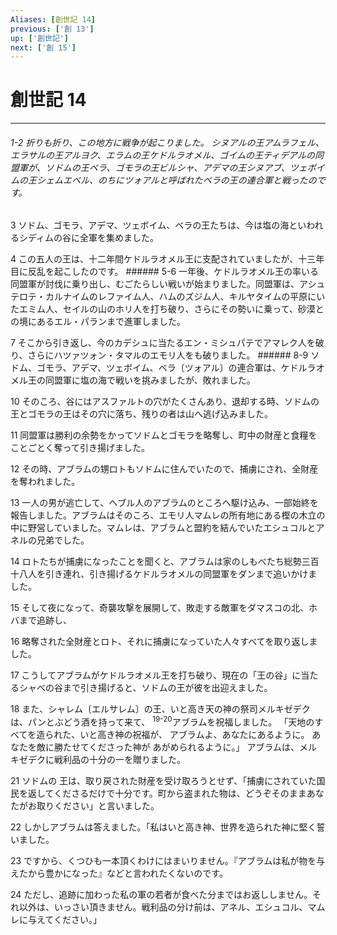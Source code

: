 ```yaml
---
Aliases: [創世記 14]
previous: ['創 13']
up: ['創世記']
next: ['創 15']
---
```

# 創世記 14

***
###### 1-2 折りも折り、この地方に戦争が起こりました。 シヌアルの王アムラフェル、エラサルの王アルヨク、エラムの王ケドルラオメル、ゴイムの王ティデアルの同盟軍が、ソドムの王ベラ、ゴモラの王ビルシャ、アデマの王シヌアブ、ツェボイムの王シェムエベル、のちにツォアルと呼ばれたベラの王の連合軍と戦ったのです。 



3 
ソドム、ゴモラ、アデマ、ツェボイム、ベラの王たちは、今は塩の海といわれるシディムの谷に全軍を集めました。 



4 
この五人の王は、十二年間ケドルラオメル王に支配されていましたが、十三年目に反乱を起こしたのです。 ###### 5-6 一年後、ケドルラオメル王の率いる同盟軍が討伐に乗り出し、むごたらしい戦いが始まりました。同盟軍は、アシュテロテ・カルナイムのレファイム人、ハムのズジム人、キルヤタイムの平原にいたエミム人、セイルの山のホリ人を打ち破り、さらにその勢いに乗って、砂漠との境にあるエル・パランまで進軍しました。 



7 
そこから引き返し、今のカデシュに当たるエン・ミシュパテでアマレク人を破り、さらにハツァツォン・タマルのエモリ人をも破りました。 ###### 8-9 ソドム、ゴモラ、アデマ、ツェボイム、ベラ〔ツォアル〕の連合軍は、ケドルラオメル王の同盟軍に塩の海で戦いを挑みましたが、敗れました。 



10 
そのころ、谷にはアスファルトの穴がたくさんあり、退却する時、ソドムの王とゴモラの王はその穴に落ち、残りの者は山へ逃げ込みました。 



11 
同盟軍は勝利の余勢をかってソドムとゴモラを略奪し、町中の財産と食糧をことごとく奪って引き揚げました。 



12 
その時、アブラムの甥ロトもソドムに住んでいたので、捕虜にされ、全財産を奪われました。 



13 
一人の男が逃亡して、ヘブル人のアブラムのところへ駆け込み、一部始終を報告しました。アブラムはそのころ、エモリ人マムレの所有地にある樫の木立の中に野営していました。マムレは、アブラムと盟約を結んでいたエシュコルとアネルの兄弟でした。 



14 
ロトたちが捕虜になったことを聞くと、アブラムは家のしもべたち総勢三百十八人を引き連れ、引き揚げるケドルラオメルの同盟軍をダンまで追いかけました。 



15 
そして夜になって、奇襲攻撃を展開して、敗走する敵軍をダマスコの北、ホバまで追跡し、 



16 
略奪された全財産とロト、それに捕虜になっていた人々すべてを取り返しました。 



17 
こうしてアブラムがケドルラオメル王を打ち破り、現在の「王の谷」に当たるシャベの谷まで引き揚げると、ソドムの王が彼を出迎えました。 



18 
また、シャレム〔エルサレム〕の王、いと高き天の神の祭司メルキゼデクは、パンとぶどう酒を持って来て、 <sup class="versenum">19-20</sup>アブラムを祝福しました。 「天地のすべてを造られた、いと高き神の祝福が、 アブラムよ、あなたにあるように。 あなたを敵に勝たせてくださった神が あがめられるように。」 アブラムは、メルキゼデクに戦利品の十分の一を贈りました。 



21 
ソドムの 王は、取り戻された財産を受け取ろうとせず、「捕虜にされていた国民を返してくださるだけで十分です。町から盗まれた物は、どうぞそのままあなたがお取りください」と言いました。 



22 
しかしアブラムは答えました。「私はいと高き神、世界を造られた神に堅く誓いました。 



23 
ですから、くつひも一本頂くわけにはまいりません。『アブラムは私が物を与えたから豊かになった』などと言われたくないのです。 



24 
ただし、追跡に加わった私の軍の若者が食べた分まではお返ししません。それ以外は、いっさい頂きません。戦利品の分け前は、アネル、エシュコル、マムレに与えてください。」
